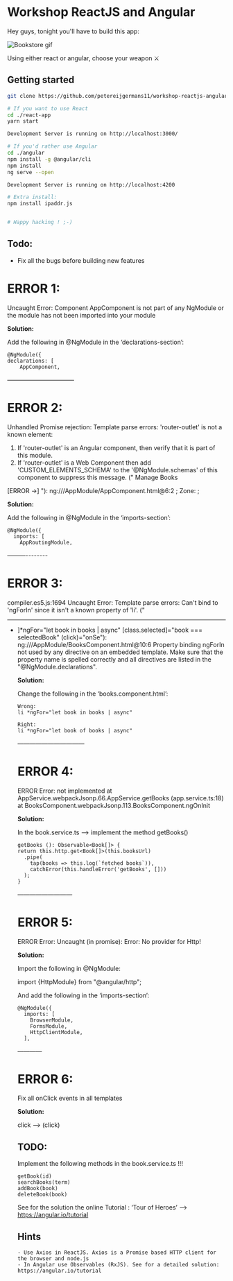 
# Workshop ReactJS and Angular
Hey guys, tonight you'll have to build this app:

![Bookstore gif](https://i.imgur.com/iD69CC9.gif)

Using either react or angular, choose your weapon ⚔
## Getting started
```bash
git clone https://github.com/petereijgermans11/workshop-reactjs-angular.git

# If you want to use React
cd ./react-app
yarn start

Development Server is running on http://localhost:3000/

# If you'd rather use Angular
cd ./angular
npm install -g @angular/cli
npm install
ng serve --open

Development Server is running on http://localhost:4200

# Extra install:
npm install ipaddr.js


# Happy hacking ! ;-)
```

## Todo:
- Fix all the bugs before building new features

# ERROR 1:

Uncaught Error: Component AppComponent is not part of any NgModule 
or the module has not been imported into your module

**Solution:**

Add the following in @NgModule in the ‘declarations-section’:

```
@NgModule({
declarations: [
    AppComponent,
```


———————————

# ERROR 2:

Unhandled Promise rejection: Template parse errors:
'router-outlet' is not a known element:
1. If 'router-outlet' is an Angular component, then verify that it is part of this module.
2. If 'router-outlet' is a Web Component then add 'CUSTOM_ELEMENTS_SCHEMA' to the '@NgModule.schemas' of this component to suppress this message. ("
    <a routerLink="/books" routerLinkActive="active">Manage Books</a>
  </nav>
  [ERROR ->]<router-outlet></router-outlet>
"): ng:///AppModule/AppComponent.html@6:2 ; Zone: <root> ; 


**Solution:**

Add the following in @NgModule in the ‘imports-section’:

```
@NgModule({
  imports: [
    AppRoutingModule,
```

———--------

# ERROR 3:

compiler.es5.js:1694 Uncaught Error: Template parse errors:
Can't bind to 'ngForIn' since it isn't a known property of 'li'. ("
<hr/>
<ul class="books">
  <li [ERROR ->]*ngFor="let book in books | async"
      [class.selected]="book === selectedBook"
      (click)="onSe"): ng:///AppModule/BooksComponent.html@10:6
Property binding ngForIn not used by any directive on an embedded template. Make sure that the property name is spelled correctly and all directives are listed in the "@NgModule.declarations".

**Solution:**

Change the following in the ‘books.component.html’:

```
Wrong:
li *ngFor="let book in books | async"

Right:
li *ngFor="let book of books | async"
```

———————————

# ERROR 4:

ERROR Error: not implemented
    at AppService.webpackJsonp.66.AppService.getBooks (app.service.ts:18)
    at BooksComponent.webpackJsonp.113.BooksComponent.ngOnInit

**Solution:**

In the book.service.ts —> implement the method getBooks()


    getBooks (): Observable<Book[]> {
    return this.http.get<Book[]>(this.booksUrl)
      .pipe(
        tap(books => this.log(`fetched books`)),
        catchError(this.handleError('getBooks', []))
      );
    }


—————————

# ERROR 5:

ERROR Error: Uncaught (in promise): Error: No provider for Http!

**Solution:**

Import the following in @NgModule:

  import {HttpModule} from "@angular/http";

And add the following in the ‘imports-section’:

```
@NgModule({
  imports: [
    BrowserModule,
    FormsModule,
    HttpClientModule,
  ],
```

————

# ERROR 6:

Fix all onClick events in all templates

**Solution:**

click --> (click)


## TODO:

Implement the following methods in the book.service.ts !!!

```
getBook(id)
searchBooks(term)
addBook(book)
deleteBook(book)
```

See for the solution the online Tutorial : ‘Tour of Heroes’ —> https://angular.io/tutorial


## Hints
    - Use Axios in ReactJS. Axios is a Promise based HTTP client for the browser and node.js
    - In Angular use Observables (RxJS). See for a detailed solution: https://angular.io/tutorial
   
 